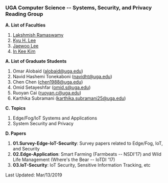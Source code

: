 ### UGA Computer Science -- Systems, Security, and Privacy Reading Group

**A. List of Faculties**
1. [Lakshmish Ramaswamy](http://cobweb.cs.uga.edu/~laks/)
2. [Kyu H. Lee](http://cobweb.cs.uga.edu/~kyuhlee/)
3. [Jaewoo Lee](http://cobweb.cs.uga.edu/~jwlee/)
4. [In Kee Kim](http://cobweb.cs.uga.edu/~kim/)


**A. List of Graduate Students**
1. Omar Alobaid (alobaid@uga.edu)
2. Navid Hashemi Tonekaboni (navidht@uga.edu)
3. Chen Chen (chen1988@uga.edu)
4. Omid Setayeshfar (omid.s@uga.edu)
5. Ruoyan Cai (ruoyan.c@uga.edu)
6. Karthika Subramani (karthika.subramani25@uga.edu)


**C. Topics**
1. Edge/Fog/IoT Systems and Applications
2. System Security and Privacy

**D. Papers**
1. **01.Survey-Edge-IoT-Security**: Survey papers related to Edge/Fog, IoT, and Security
2. **02.Edge-Application**: Smart Farming (Farmbeats -- NSDI'17) and Wild Life Management (Where's the Bear -- IoTDI '17)
3. **03.IoT-Security**: IoT Security, Sensitive Information Tracking, etc


Last Updated: Mar/13/2019
